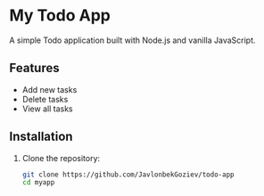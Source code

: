 # My Todo App

A simple Todo application built with Node.js and vanilla JavaScript.

## Features

- Add new tasks
- Delete tasks
- View all tasks

## Installation

1. Clone the repository:
   ```bash
   git clone https://github.com/JavlonbekGoziev/todo-app
   cd myapp
